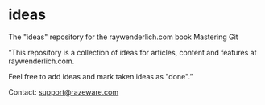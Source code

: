 # ideas
The "ideas" repository for the raywenderlich.com book Mastering Git

“This repository is a collection of ideas for articles, content and features at raywenderlich.com.

Feel free to add ideas and mark taken ideas as "done".”

Contact: support@razeware.com